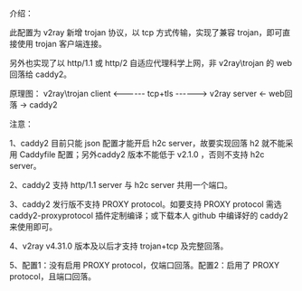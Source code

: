 介绍：

此配置为 v2ray 新增 trojan 协议，以 tcp 方式传输，实现了兼容 trojan，即可直接使用 trojan 客户端连接。

另外也实现了以 http/1.1 或 http/2 自适应代理科学上网，非 v2ray\trojan 的 web 回落给 caddy2。

原理图：
v2ray\trojan client <------ tcp+tls ------> v2ray server <- web回落 -> caddy2

注意：

1、caddy2 目前只能 json 配置才能开启 h2c server，故要实现回落 h2 就不能采用 Caddyfile 配置；另外caddy2 版本不能低于 v2.1.0 ，否则不支持 h2c server。

2、caddy2 支持 http/1.1 server 与 h2c server 共用一个端口。

3、caddy2 发行版不支持 PROXY protocol。如要支持 PROXY protocol 需选 caddy2-proxyprotocol 插件定制编译；或下载本人 github 中编译好的 caddy2 来使用即可。

4、v2ray v4.31.0 版本及以后才支持 trojan+tcp 及完整回落。 

5、配置1：没有启用 PROXY protocol，仅端口回落。配置2：启用了 PROXY protocol，且端口回落。
